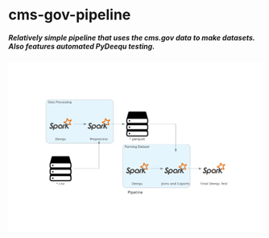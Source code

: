 # cms-gov-pipeline
##### Relatively simple pipeline that uses the cms.gov data to make datasets. Also features automated PyDeequ testing.

![Alt text](pipeline.png)